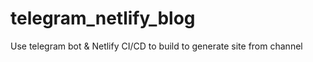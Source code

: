 # telegram_netlify_blog
Use telegram bot &amp; Netlify CI/CD to build to generate site from channel 
